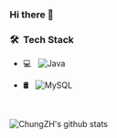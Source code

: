 ### Hi there 👋

<h3> 🛠 &nbsp;Tech Stack</h3>

- 💻 &nbsp;
  ![Java](https://img.shields.io/badge/-Java-333333?style=flat&logo=Java&logoColor=007396)


- 🛢 &nbsp;
  ![MySQL](https://img.shields.io/badge/-MySQL-333333?style=flat&logo=mysql)


<br/>

![ChungZH's github stats](https://github-readme-stats.vercel.app/api?username=ChungZH&theme=gruvbox&show_icons=true)

